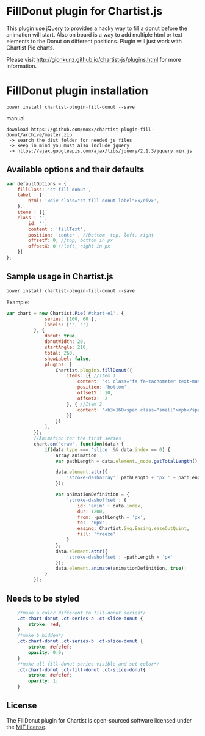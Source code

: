 # FillDonut plugin for Chartist.js

This plugin use jQuery to provides a hacky way to fill a donut before the animation will start. Also on board is a way to add multiple html or text elements to the Donut on different positions.
Plugin will just work with Chartist Pie charts.

Please visit http://gionkunz.github.io/chartist-js/plugins.html for more information.

# FillDonut plugin installation
`bower install chartist-plugin-fill-donut --save`

manual
```
download https://github.com/moxx/chartist-plugin-fill-donut/archive/master.zip
 -> search the dist folder for needed js files
 -> keep in mind you must also include jquery
 -> https://ajax.googleapis.com/ajax/libs/jquery/2.1.3/jquery.min.js
 ```

## Available options and their defaults

```javascript
var defaultOptions = {
    fillClass: 'ct-fill-donut',
    label : {
        html: '<div class="ct-fill-donut-label"></div>',
    },
    items : [{
	class : '',
        id: '',
        content : 'fillText',
        position: 'center', //bottom, top, left, right
        offsetY: 0, //top, bottom in px
        offsetX: 0 //left, right in px
    }]
};

```

## Sample usage in Chartist.js

`bower install chartist-plugin-fill-donut --save`

Example:
```js
var chart = new Chartist.Pie('#chart-e1', {
              series: [160, 60 ],
              labels: ['', '']
          }, {
              donut: true,
              donutWidth: 20,
              startAngle: 210,
              total: 260,
              showLabel: false,
              plugins: [
                  Chartist.plugins.fillDonut({
                      items: [{ //Item 1
                          content: '<i class="fa fa-tachometer text-muted"></i>',
                          position: 'bottom',
                          offsetY : 10,
                          offsetX: -2
                      }, { //Item 2
                          content: '<h3>160<span class="small">mph</span></h3>'
                      }]
                  })
              ],
          });
          //Animation for the first series
          chart.on('draw', function(data) {
              if(data.type === 'slice' && data.index == 0) {
                  array animation
                  var pathLength = data.element._node.getTotalLength();

                  data.element.attr({
                      'stroke-dasharray': pathLength + 'px ' + pathLength + 'px'
                  });

                  var animationDefinition = {
                      'stroke-dashoffset': {
                          id: 'anim' + data.index,
                          dur: 1200,
                          from: -pathLength + 'px',
                          to:  '0px',
                          easing: Chartist.Svg.Easing.easeOutQuint,
                          fill: 'freeze'
                      }
                  };
                  data.element.attr({
                      'stroke-dashoffset': -pathLength + 'px'
                  });
                  data.element.animate(animationDefinition, true);
              }
          });
```

## Needs to be styled

```css
    /*make a color different to fill-donut series*/
    .ct-chart-donut .ct-series-a .ct-slice-donut {
        stroke: red;
    }
    /*make b hidden*/
    .ct-chart-donut .ct-series-b .ct-slice-donut {
        stroke: #efefef;
        opacity: 0.0;
    }
    /*make all fill-donut series visible and set color*/
    .ct-chart-donut .ct-fill-donut .ct-slice-donut{
        stroke: #efefef;
        opacity: 1;
    }
```

## License

The FillDonut plugin for Chartist is open-sourced software licensed under the [MIT license](https://opensource.org/licenses/MIT).
